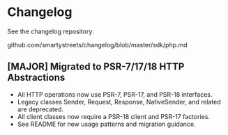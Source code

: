 # Changelog

See the changelog repository:

github.com/smartystreets/changelog/blob/master/sdk/php.md

## [MAJOR] Migrated to PSR-7/17/18 HTTP Abstractions
- All HTTP operations now use PSR-7, PSR-17, and PSR-18 interfaces.
- Legacy classes Sender, Request, Response, NativeSender, and related are deprecated.
- All client classes now require a PSR-18 client and PSR-17 factories.
- See README for new usage patterns and migration guidance.